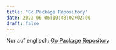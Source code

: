 ```yaml
---
title: "Go Package Repository"
date: 2022-06-06T10:48:02+02:00
draft: false
---
```


Nur auf englisch: [Go Package Repository](/projects/pkg/)
